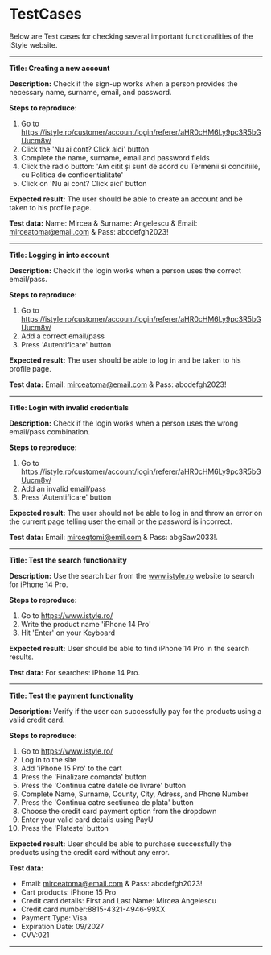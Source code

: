 # TestCases

Below are Test cases for checking several important functionalities of the iStyle website. 


-----------------

**Title: Creating a new account**

**Description:**
Check if the sign-up works when a person provides the necessary name, surname, email, and password.

**Steps to reproduce:**
1. Go to https://istyle.ro/customer/account/login/referer/aHR0cHM6Ly9pc3R5bGUucm8v/
2. Click the 'Nu ai cont? Click aici' button
3. Complete the name, surname, email and password fields
4. Click the radio button: 'Am citit și sunt de acord cu Termenii si conditiile, cu Politica de confidentialitate'
5. Click on 'Nu ai cont? Click aici' button

**Expected result:**
The user should be able to create an account and be taken to his profile page.

**Test data:**
Name: Mircea & Surname: Angelescu & Email: mirceatoma@email.com & Pass: abcdefgh2023!


-----------------

**Title: Logging in into account**

**Description:**
Check if the login works when a person uses the correct email/pass.

**Steps to reproduce:**
1. Go to https://istyle.ro/customer/account/login/referer/aHR0cHM6Ly9pc3R5bGUucm8v/
2. Add a correct email/pass
3. Press 'Autentificare' button

**Expected result:**
The user should be able to log in and be taken to his profile page.

**Test data:**
Email: mirceatoma@email.com & Pass: abcdefgh2023!

-----------------


**Title: Login with invalid credentials**

**Description:**
Check if the login works when a person uses the wrong email/pass combination.

**Steps to reproduce:**
1. Go to https://istyle.ro/customer/account/login/referer/aHR0cHM6Ly9pc3R5bGUucm8v/
2. Add an invalid email/pass
3. Press 'Autentificare' button

**Expected result:**
The user should not be able to log in and throw an error on the current page telling user the email or the password is incorrect. 

**Test data:**
Email: mirceqtomi@emil.com & Pass: abgSaw2033!.


-----------------
**Title: Test the search functionality**

**Description:**
Use the search bar from the www.istyle.ro website to search for iPhone 14 Pro.

**Steps to reproduce:**
1. Go to https://www.istyle.ro/
2. Write the product name 'iPhone 14 Pro'
3. Hit 'Enter' on your Keyboard

**Expected result:**
User should be able to find iPhone 14 Pro in the search results. 

**Test data:**
For searches: iPhone 14 Pro.


-----------------
**Title: Test the payment functionality**

**Description:**
Verify if the user can successfully pay for the products using a valid credit card.

**Steps to reproduce:**
1. Go to https://www.istyle.ro/
2. Log in to the site
3. Add 'iPhone 15 Pro' to the cart
4. Press the 'Finalizare comanda' button
5. Press the 'Continua catre datele de livrare' button
6. Complete Name, Surname, County, City, Adress, and Phone Number
7. Press the 'Continua catre sectiunea de plata' button
8. Choose the credit card payment option from the dropdown
9. Enter your valid card details using PayU
10. Press the 'Plateste' button

**Expected result:**
User should be able to purchase successfully the products using the credit card without any error.

**Test data:**
* Email: mirceatoma@email.com & Pass: abcdefgh2023!
* Cart products: iPhone 15 Pro
* Credit card details: First and Last Name: Mircea Angelescu
* Credit card number:8815-4321-4946-99XX
* Payment Type: Visa
* Expiration Date: 09/2027
* CVV:021

-----------------

